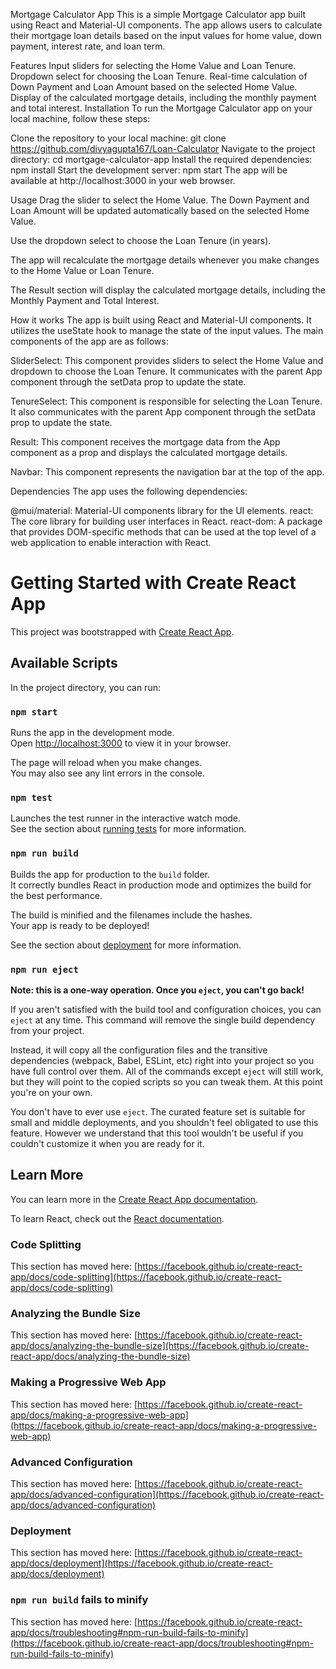 Mortgage Calculator App
This is a simple Mortgage Calculator app built using React and Material-UI components. The app allows users to calculate their mortgage loan details based on the input values for home value, down payment, interest rate, and loan term.

Features
Input sliders for selecting the Home Value and Loan Tenure.
Dropdown select for choosing the Loan Tenure.
Real-time calculation of Down Payment and Loan Amount based on the selected Home Value.
Display of the calculated mortgage details, including the monthly payment and total interest.
Installation
To run the Mortgage Calculator app on your local machine, follow these steps:

Clone the repository to your local machine:
git clone <https://github.com/divyagupta167/Loan-Calculator>
Navigate to the project directory:
cd mortgage-calculator-app
Install the required dependencies:
npm install
Start the development server:
npm start
The app will be available at http://localhost:3000 in your web browser.

Usage
Drag the slider to select the Home Value. The Down Payment and Loan Amount will be updated automatically based on the selected Home Value.

Use the dropdown select to choose the Loan Tenure (in years).

The app will recalculate the mortgage details whenever you make changes to the Home Value or Loan Tenure.

The Result section will display the calculated mortgage details, including the Monthly Payment and Total Interest.

How it works
The app is built using React and Material-UI components. It utilizes the useState hook to manage the state of the input values. The main components of the app are as follows:

SliderSelect: This component provides sliders to select the Home Value and dropdown to choose the Loan Tenure. It communicates with the parent App component through the setData prop to update the state.

TenureSelect: This component is responsible for selecting the Loan Tenure. It also communicates with the parent App component through the setData prop to update the state.

Result: This component receives the mortgage data from the App component as a prop and displays the calculated mortgage details.

Navbar: This component represents the navigation bar at the top of the app.

Dependencies
The app uses the following dependencies:

@mui/material: Material-UI components library for the UI elements.
react: The core library for building user interfaces in React.
react-dom: A package that provides DOM-specific methods that can be used at the top level of a web application to enable interaction with React.






# Getting Started with Create React App

This project was bootstrapped with [Create React App](https://github.com/facebook/create-react-app).

## Available Scripts

In the project directory, you can run:

### `npm start`

Runs the app in the development mode.\
Open [http://localhost:3000](http://localhost:3000) to view it in your browser.

The page will reload when you make changes.\
You may also see any lint errors in the console.

### `npm test`

Launches the test runner in the interactive watch mode.\
See the section about [running tests](https://facebook.github.io/create-react-app/docs/running-tests) for more information.

### `npm run build`

Builds the app for production to the `build` folder.\
It correctly bundles React in production mode and optimizes the build for the best performance.

The build is minified and the filenames include the hashes.\
Your app is ready to be deployed!

See the section about [deployment](https://facebook.github.io/create-react-app/docs/deployment) for more information.

### `npm run eject`

**Note: this is a one-way operation. Once you `eject`, you can't go back!**

If you aren't satisfied with the build tool and configuration choices, you can `eject` at any time. This command will remove the single build dependency from your project.

Instead, it will copy all the configuration files and the transitive dependencies (webpack, Babel, ESLint, etc) right into your project so you have full control over them. All of the commands except `eject` will still work, but they will point to the copied scripts so you can tweak them. At this point you're on your own.

You don't have to ever use `eject`. The curated feature set is suitable for small and middle deployments, and you shouldn't feel obligated to use this feature. However we understand that this tool wouldn't be useful if you couldn't customize it when you are ready for it.

## Learn More

You can learn more in the [Create React App documentation](https://facebook.github.io/create-react-app/docs/getting-started).

To learn React, check out the [React documentation](https://reactjs.org/).

### Code Splitting

This section has moved here: [https://facebook.github.io/create-react-app/docs/code-splitting](https://facebook.github.io/create-react-app/docs/code-splitting)

### Analyzing the Bundle Size

This section has moved here: [https://facebook.github.io/create-react-app/docs/analyzing-the-bundle-size](https://facebook.github.io/create-react-app/docs/analyzing-the-bundle-size)

### Making a Progressive Web App

This section has moved here: [https://facebook.github.io/create-react-app/docs/making-a-progressive-web-app](https://facebook.github.io/create-react-app/docs/making-a-progressive-web-app)

### Advanced Configuration

This section has moved here: [https://facebook.github.io/create-react-app/docs/advanced-configuration](https://facebook.github.io/create-react-app/docs/advanced-configuration)

### Deployment

This section has moved here: [https://facebook.github.io/create-react-app/docs/deployment](https://facebook.github.io/create-react-app/docs/deployment)

### `npm run build` fails to minify

This section has moved here: [https://facebook.github.io/create-react-app/docs/troubleshooting#npm-run-build-fails-to-minify](https://facebook.github.io/create-react-app/docs/troubleshooting#npm-run-build-fails-to-minify)
